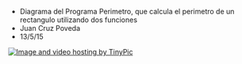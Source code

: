 * Diagrama del Programa Perimetro, que calcula el perimetro de un rectangulo utilizando dos funciones
* Juan Cruz Poveda
* 13/5/15

<a href="http://tinypic.com?ref=5pk5dt" target="_blank"><img src="http://i60.tinypic.com/5pk5dt.png" border="0" alt="Image and video hosting by TinyPic"></a>
